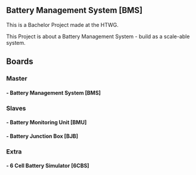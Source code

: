 ## Battery Management System [BMS]

This is a Bachelor Project made at the HTWG.

This Project is about a Battery Management System - build as a scale-able system.

## Boards

### Master

#### - Battery Management System [BMS]

### Slaves

#### - Battery Monitoring Unit [BMU]

#### - Battery Junction Box [BJB]

### Extra

#### - 6 Cell Battery Simulator [6CBS]



### 

### 

### 

### 



